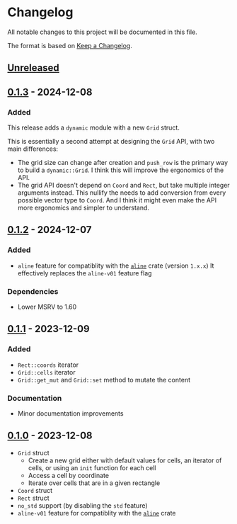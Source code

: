 # Changelog

All notable changes to this project will be documented in this file.

The format is based on [Keep a Changelog](https://keepachangelog.com/en/1.0.0/).


## [Unreleased]


## [0.1.3] - 2024-12-08

### Added

This release adds a `dynamic` module with a new `Grid` struct.

This is essentially a second attempt at designing the `Grid` API, with two main differences:

* The grid size can change after creation and `push_row` is the primary way to build a `dynamic::Grid`.
  I think this will improve the ergonomics of the API.
* The grid API doesn't depend on `Coord` and `Rect`, but take multiple integer arguments instead.
  This nullify the needs to add conversion from every possible vector type to `Coord`.
  And I think it might even make the API more ergonomics and simpler to understand.


## [0.1.2] - 2024-12-07

### Added 

* `aline` feature for compatiblity with the [`aline`](https://github.com/jcornaz/aline) crate (version `1.x.x`)
  It effectively replaces the `aline-v01` feature flag

### Dependencies

* Lower MSRV to 1.60


## [0.1.1] - 2023-12-09

### Added 

* `Rect::coords` iterator
* `Grid::cells` iterator
* `Grid::get_mut` and `Grid::set` method to mutate the content

### Documentation

* Minor documentation improvements

## [0.1.0] - 2023-12-08

* `Grid` struct
  * Create a new grid either with default values for cells, an iterator of cells, or using an `init` function for each cell
  * Access a cell by coordinate
  * Iterate over cells that are in a given rectangle
* `Coord` struct
* `Rect` struct
* `no_std` support (by disabling the `std` feature)
* `aline-v01` feature for compatiblity with the [`aline`](https://github.com/jcornaz/aline) crate

[Unreleased]: https://github.com/jcornaz/cell-grid/compare/v0.1.3...HEAD
[0.1.3]: https://github.com/jcornaz/cell-grid/compare/v0.1.2...v0.1.3
[0.1.2]: https://github.com/jcornaz/cell-grid/compare/v0.1.1...v0.1.2
[0.1.1]: https://github.com/jcornaz/cell-grid/compare/v0.1.0...v0.1.1
[0.1.0]: https://github.com/jcornaz/cell-grid/compare/...v0.1.0

